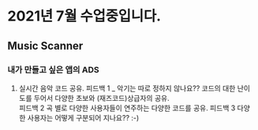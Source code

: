 # 2021년 7월 수업중입니다.
## Music Scanner
### 내가 만들고 싶은  앱의 ADS 
1. 실시간 음악 코드 공유. 
피드백 1 _ 악기는 따로 정하지 않나요??
코드의 대한 난이도를 두어서 다양한 초보와 (재즈코드)상급자의 공유.	
피드백 2
곡 별로 다양한 사용자들이 연주하는 다양한 코드를 공유.	
피드백 3 다양한 사용자는 어떻게 구분되어 지나요?? :-)
